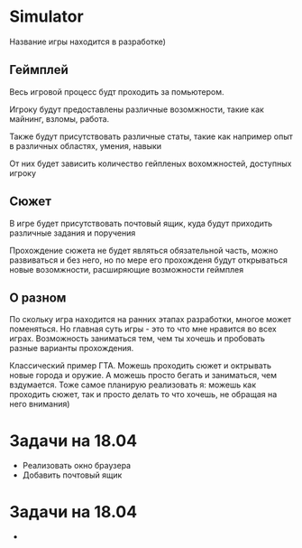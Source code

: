 # Simulator
Название игры находится в разработке)

## Геймплей

Весь игровой процесс будт проходить за помьютером.

Игроку будут предоставлены различные возомжности, такие как майнинг, взломы, работа.

Также будут присутствовать различные статы, такие как например опыт в различных областях, умения, навыки

От них будет зависить количество гейпленых вохомжностей, доступных игроку

## Сюжет

В игре будет присутствовать почтовый ящик, куда будут приходить различные задания и поручения

Прохождение сюжета не будет являться обязательной часть, можно развиваться и без него, но по мере его прохожденя будут открываться новые возомжности, расширяющие возможности геймплея

## О разном

По скольку игра находится на ранних этапах разработки, многое может поменяться. Но главная суть игры - это то что мне нравится во всех играх. Возможность заниматься тем, чем ты хочешь и пробовать разные варианты прохождения.

Классический пример ГТА. Можешь проходить сюжет и октрывать новые города и оружие. А можешь просто бегать и заниматься, чем вздумается. Тоже самое планирую реализовать я: можешь как проходить сюжет, так и просто делать то что хочешь, не обращая на него внимания)


# Задачи на 18.04
- Реализовать окно браузера
- Добавить почтовый ящик

# Задачи на 18.04
- 
